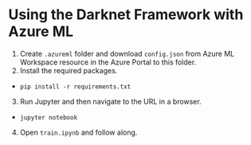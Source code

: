 # Using the Darknet Framework with Azure ML

1. Create `.azureml` folder and download `config.json` from Azure ML Workspace resource in the Azure Portal to this folder.
2. Install the required packages.
  - `pip install -r requirements.txt`
3. Run Jupyter and then navigate to the URL in a browser.
  - `jupyter notebook`
4. Open `train.ipynb` and follow along.